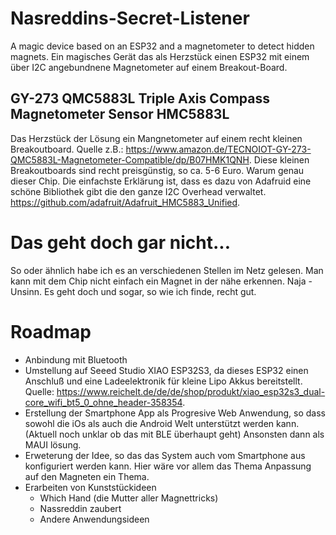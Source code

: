 # Nasreddins-Secret-Listener

A magic device based on an ESP32 and a magnetometer to detect hidden magnets.
Ein magisches Gerät das als Herzstück einen ESP32 mit einem über I2C angebundnene Magnetometer auf einem Breakout-Board. 

## GY-273 QMC5883L Triple Axis Compass Magnetometer Sensor HMC5883L

Das Herzstück der Lösung ein Mangnetometer auf einem recht kleinen Breakoutboard. Quelle z.B.: https://www.amazon.de/TECNOIOT-GY-273-QMC5883L-Magnetometer-Compatible/dp/B07HMK1QNH. Diese kleinen Breakoutboards sind recht preisgünstig, so ca. 5-6 Euro. Warum genau dieser Chip. Die einfachste Erklärung ist, dass es dazu von Adafruid eine schöne Bibliothek gibt die den ganze I2C Overhead verwaltet. https://github.com/adafruit/Adafruit_HMC5883_Unified.

# Das geht doch gar nicht...

So oder ähnlich habe ich es an verschiedenen Stellen im Netz gelesen. Man kann mit dem Chip nicht einfach ein Magnet in der nähe erkennen. Naja - Unsinn. Es geht doch und sogar, so wie ich finde, recht gut.

# Roadmap

* Anbindung mit Bluetooth
* Umstellung auf Seeed Studio XIAO ESP32S3, da dieses ESP32 einen Anschluß und eine Ladeelektronik für kleine Lipo Akkus bereitstellt. Quelle: https://www.reichelt.de/de/de/shop/produkt/xiao_esp32s3_dual-core_wifi_bt5_0_ohne_header-358354.
* Erstellung der Smartphone App als Progresive Web Anwendung, so dass sowohl die iOs als auch die Android Welt unterstützt werden kann. (Aktuell noch unklar ob das mit BLE überhaupt geht) Ansonsten dann als MAUI lösung.
* Erweterung der Idee, so das das System auch vom Smartphone aus konfiguriert werden kann. Hier wäre vor allem das Thema Anpassung auf den Magneten ein Thema.
* Erarbeiten von Kunststückideen
  * Which Hand (die Mutter aller Magnettricks)
  * Nassreddin zaubert
  * Andere Anwendungsideen
 
  

